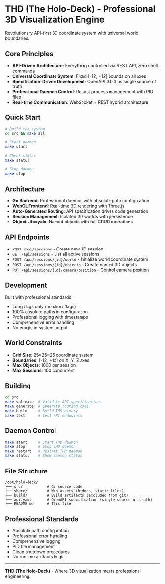 # THD (The Holo-Deck) - Professional 3D Visualization Engine

Revolutionary API-first 3D coordinate system with universal world boundaries.

## Core Principles

- **API-Driven Architecture**: Everything controlled via REST API, zero shell commands
- **Universal Coordinate System**: Fixed [-12, +12] bounds on all axes  
- **Specification-Driven Development**: OpenAPI 3.0.3 as single source of truth
- **Professional Daemon Control**: Robust process management with PID files
- **Real-time Communication**: WebSocket + REST hybrid architecture

## Quick Start

```bash
# Build the system
cd src && make all

# Start daemon
make start

# Check status  
make status

# Stop daemon
make stop
```

## Architecture

- **Go Backend**: Professional daemon with absolute path configuration
- **WebGL Frontend**: Real-time 3D rendering with Three.js
- **Auto-Generated Routing**: API specification drives code generation
- **Session Management**: Isolated 3D worlds with persistence
- **Object Lifecycle**: Named objects with full CRUD operations

## API Endpoints

- `POST /api/sessions` - Create new 3D session
- `GET /api/sessions` - List all active sessions  
- `POST /api/sessions/{id}/world` - Initialize world coordinate system
- `POST /api/sessions/{id}/objects` - Create named 3D objects
- `PUT /api/sessions/{id}/camera/position` - Control camera position

## Development

Built with professional standards:
- Long flags only (no short flags)
- 100% absolute paths in configuration
- Professional logging with timestamps
- Comprehensive error handling
- No emojis in system output

## World Constraints

- **Grid Size**: 25×25×25 coordinate system
- **Boundaries**: [-12, +12] on X, Y, Z axes
- **Max Objects**: 1000 per session
- **Max Sessions**: 100 concurrent

## Building

```bash
cd src
make validate  # Validate API specification
make generate  # Generate routing code
make build     # Build THD binary
make test      # Test API endpoints
```

## Daemon Control

```bash
make start     # Start THD daemon
make stop      # Stop THD daemon  
make restart   # Restart THD daemon
make status    # Show daemon status
```

## File Structure

```
/opt/holo-deck/
├── src/           # Go source code
├── share/         # Web assets (htdocs, static files)
├── build/         # Build artifacts (excluded from git)
├── api.yaml       # OpenAPI specification (single source of truth)
└── README.md      # This file
```

## Professional Standards

- Absolute path configuration
- Professional error handling
- Comprehensive logging
- PID file management
- Clean shutdown procedures
- No runtime artifacts in git

---

**THD (The Holo-Deck)** - Where 3D visualization meets professional engineering.